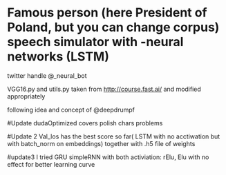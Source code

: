 # Famous person (here President of Poland, but you can change corpus) speech simulator with -neural networks (LSTM)

twitter handle @_neural_bot




VGG16.py and utils.py taken from http://course.fast.ai/ and modified appropriately

 following idea and concept of  @deepdrumpf
 
#Update
 dudaOptimized covers polish chars problems
 
 
 
#Update 2
Val_los has the best score so far( LSTM with no acctiwation but with batch_norm on embeddings)  together with .h5 file of weights




#update3 I tried GRU simpleRNN with both activiation: rElu, Elu with no effect for better learning curve
